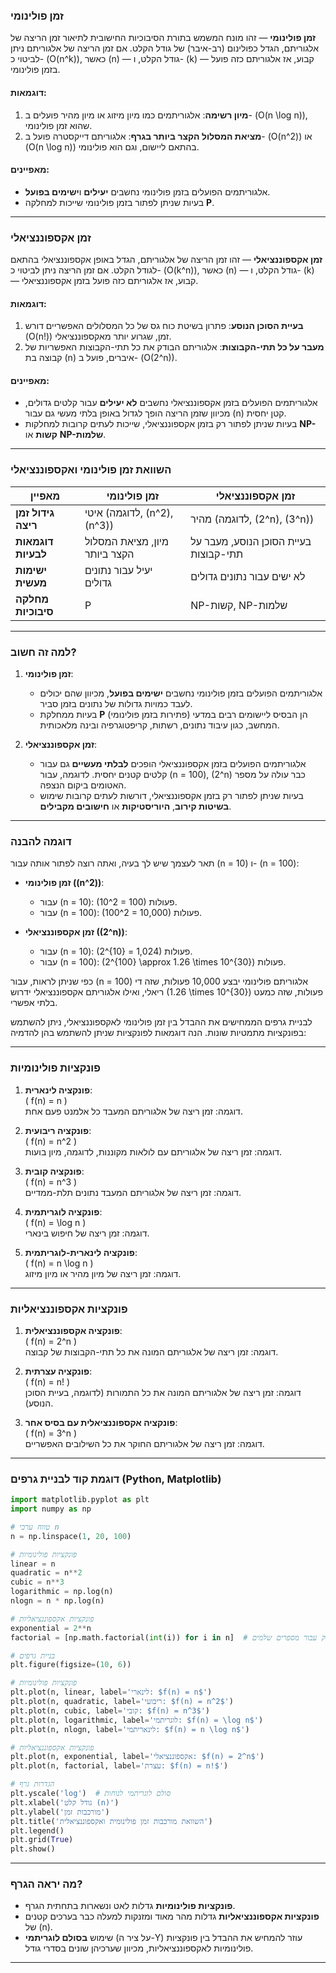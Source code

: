 ### **זמן פולינומי**

**זמן פולינומי** — זהו מונח המשמש בתורת הסיבוכיות החישובית לתיאור זמן הריצה של אלגוריתם, הגדל כפולינום (רב-איבר) של גודל הקלט. אם זמן הריצה של אלגוריתם ניתן לביטוי כ- \(O(n^k)\), כאשר \(n\) — גודל הקלט, ו- \(k\) — קבוע, אז אלגוריתם כזה פועל בזמן פולינומי.

#### **דוגמאות:**
1. **מיון רשימה**: אלגוריתמים כמו מיון מיזוג או מיון מהיר פועלים ב- \(O(n \log n)\), שהוא זמן פולינומי.
2. **מציאת המסלול הקצר ביותר בגרף**: אלגוריתם דייקסטרה פועל ב- \(O(n^2)\) או \(O(n \log n)\) בהתאם ליישום, וגם הוא פולינומי.

#### **מאפיינים:**
- אלגוריתמים הפועלים בזמן פולינומי נחשבים **יעילים** ו**ישימים בפועל**.
- בעיות שניתן לפתור בזמן פולינומי שייכות למחלקה **P**.

---

### **זמן אקספוננציאלי**

**זמן אקספוננציאלי** — זהו זמן הריצה של אלגוריתם, הגדל באופן אקספוננציאלי בהתאם לגודל הקלט. אם זמן הריצה ניתן לביטוי כ- \(O(k^n)\), כאשר \(n\) — גודל הקלט, ו- \(k\) — קבוע, אז אלגוריתם כזה פועל בזמן אקספוננציאלי.

#### **דוגמאות:**
1. **בעיית הסוכן הנוסע**: פתרון בשיטת כוח גס של כל המסלולים האפשריים דורש \(O(n!)\) זמן, שגרוע יותר מאקספוננציאלי.
2. **מעבר על כל תתי-הקבוצות**: אלגוריתם הבודק את כל תתי-הקבוצות האפשריות של קבוצה בת \(n\) איברים, פועל ב- \(O(2^n)\).

#### **מאפיינים:**
- אלגוריתמים הפועלים בזמן אקספוננציאלי נחשבים **לא יעילים** עבור קלטים גדולים, מכיוון שזמן הריצה הופך לגדול באופן בלתי מעשי גם עבור \(n\) קטן יחסית.
- בעיות שניתן לפתור רק בזמן אקספוננציאלי, שייכות לעתים קרובות למחלקות **NP-קשות** או **NP-שלמות**.

---

### **השוואת זמן פולינומי ואקספוננציאלי**

| **מאפיין**            | **זמן פולינומי**               | **זמן אקספוננציאלי**               |
| ----------------------------- | -------------------------------------- | ---------------------------------------- |
| **גידול זמן ריצה**   | איטי (לדוגמה, \(n^2\), \(n^3\)) | מהיר (לדוגמה, \(2^n\), \(3^n\))     |
| **דוגמאות לבעיות**             | מיון, מציאת המסלול הקצר ביותר     | בעיית הסוכן הנוסע, מעבר על תתי-קבוצות |
| **ישימות מעשית** | יעיל עבור נתונים גדולים          | לא ישים עבור נתונים גדולים            |
| **מחלקה סיבוכיות**           | P                                      | NP-קשות, NP-שלמות                    |

---

### **למה זה חשוב?**

1. **זמן פולינומי**:
   - אלגוריתמים הפועלים בזמן פולינומי נחשבים **ישימים בפועל**, מכיוון שהם יכולים לעבד כמויות גדולות של נתונים בזמן סביר.
   - בעיות ממחלקת **P** (פתירות בזמן פולינומי) הן הבסיס ליישומים רבים במדעי המחשב, כגון עיבוד נתונים, רשתות, קריפטוגרפיה ובינה מלאכותית.

2. **זמן אקספוננציאלי**:
   - אלגוריתמים הפועלים בזמן אקספוננציאלי הופכים **לבלתי מעשיים** גם עבור קלטים קטנים יחסית. לדוגמה, עבור \(n = 100\), \(2^n\) כבר עולה על מספר האטומים ביקום הנצפה.
   - בעיות שניתן לפתור רק בזמן אקספוננציאלי, דורשות לעתים קרובות שימוש **בשיטות קירוב**, **היוריסטיקות** או **חישובים מקבילים**.

---

### **דוגמה להבנה**

תאר לעצמך שיש לך בעיה, ואתה רוצה לפתור אותה עבור \(n = 10\) ו- \(n = 100\):

- **זמן פולינומי (\(n^2\))**:
  - עבור \(n = 10\): \(10^2 = 100\) פעולות.
  - עבור \(n = 100\): \(100^2 = 10\,000\) פעולות.

- **זמן אקספוננציאלי (\(2^n\))**:
  - עבור \(n = 10\): \(2^{10} = 1\,024\) פעולות.
  - עבור \(n = 100\): \(2^{100} \approx 1.26 \times 10^{30}\) פעולות.

כפי שניתן לראות, עבור \(n = 100\) אלגוריתם פולינומי יבצע 10,000 פעולות, שזה די ריאלי, ואילו אלגוריתם אקספוננציאלי ידרוש \(1.26 \times 10^{30}\) פעולות, שזה כמעט בלתי אפשרי.

לבניית גרפים הממחישים את ההבדל בין זמן פולינומי לאקספוננציאלי, ניתן להשתמש בפונקציות מתמטיות שונות. הנה דוגמאות לפונקציות שניתן להשתמש בהן להדמיה:

---

### **פונקציות פולינומיות**
1. **פונקציה לינארית**:  
   \( f(n) = n \)  
   דוגמה: זמן ריצה של אלגוריתם המעבד כל אלמנט פעם אחת.

2. **פונקציה ריבועית**:  
   \( f(n) = n^2 \)  
   דוגמה: זמן ריצה של אלגוריתם עם לולאות מקוננות, לדוגמה, מיון בועות.

3. **פונקציה קובית**:  
   \( f(n) = n^3 \)  
   דוגמה: זמן ריצה של אלגוריתם המעבד נתונים תלת-ממדיים.

4. **פונקציה לוגריתמית**:  
   \( f(n) = \log n \)  
   דוגמה: זמן ריצה של חיפוש בינארי.

5. **פונקציה לינארית-לוגריתמית**:  
   \( f(n) = n \log n \)  
   דוגמה: זמן ריצה של מיון מהיר או מיון מיזוג.

---

### **פונקציות אקספוננציאליות**
1. **פונקציה אקספוננציאלית**:  
   \( f(n) = 2^n \)  
   דוגמה: זמן ריצה של אלגוריתם המונה את כל תתי-הקבוצות של קבוצה.

2. **פונקציה עצרתית**:  
   \( f(n) = n! \)  
   דוגמה: זמן ריצה של אלגוריתם המונה את כל התמורות (לדוגמה, בעיית הסוכן הנוסע).

3. **פונקציה אקספוננציאלית עם בסיס אחר**:  
   \( f(n) = 3^n \)  
   דוגמה: זמן ריצה של אלגוריתם החוקר את כל השילובים האפשריים.

---

### **דוגמת קוד לבניית גרפים (Python, Matplotlib)**

```python
import matplotlib.pyplot as plt
import numpy as np

# טווח ערכי n
n = np.linspace(1, 20, 100)

# פונקציות פולינומיות
linear = n
quadratic = n**2
cubic = n**3
logarithmic = np.log(n)
nlogn = n * np.log(n)

# פונקציות אקספוננציאליות
exponential = 2**n
factorial = [np.math.factorial(int(i)) for i in n]  # עצרת מוגדרת רק עבור מספרים שלמים

# בניית גרפים
plt.figure(figsize=(10, 6))

# פונקציות פולינומיות
plt.plot(n, linear, label='לינארי: $f(n) = n$')
plt.plot(n, quadratic, label='ריבועי: $f(n) = n^2$')
plt.plot(n, cubic, label='קובי: $f(n) = n^3$')
plt.plot(n, logarithmic, label='לוגריתמי: $f(n) = \log n$')
plt.plot(n, nlogn, label='לינאריתמי: $f(n) = n \log n$')

# פונקציות אקספוננציאליות
plt.plot(n, exponential, label='אקספוננציאלי: $f(n) = 2^n$')
plt.plot(n, factorial, label='עצרת: $f(n) = n!$')

# הגדרות גרף
plt.yscale('log')  # סולם לוגריתמי לנוחות
plt.xlabel('גודל קלט (n)')
plt.ylabel('מורכבות זמן')
plt.title('השוואת מורכבות זמן פולינומית ואקספוננציאלית')
plt.legend()
plt.grid(True)
plt.show()
```

---

### **מה יראה הגרף?**
- **פונקציות פולינומיות** גדלות לאט ונשארות בתחתית הגרף.
- **פונקציות אקספוננציאליות** גדלות מהר מאוד ומזנקות למעלה כבר בערכים קטנים של \(n\).
- שימוש **בסולם לוגריתמי** (על ציר ה-Y) עוזר להמחיש את ההבדל בין פונקציות פולינומיות לאקספוננציאליות, מכיוון שערכיהן שונים בסדרי גודל.

---
